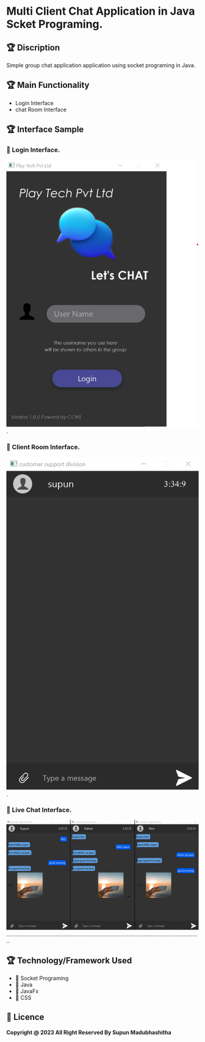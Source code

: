 # Multi Client Chat Application in Java Scket Programing.

## 🏆 Discription
Simple group chat application application using socket programing in Java.
## 🏆 Main Functionality
* Login Interface
* chat Room Interface


## 🏆 Interface Sample
### 🚀 Login Interface.

![alt text](https://github.com/supunj506/INP-Final-Project-secaond-sem-/blob/56abb6962bc50b063c388b050a374bed8ac09a20/assets/interfaces/loginInterface.png?raw=true)
.


### 🚀 Client Room Interface.

![alt text](https://github.com/supunj506/INP-Final-Project-secaond-sem-/blob/56abb6962bc50b063c388b050a374bed8ac09a20/assets/interfaces/clientRoomInterface.png?raw=true)
.

### 🚀 Live Chat Interface.

![alt text](https://github.com/supunj506/INP-Final-Project-secaond-sem-/blob/56abb6962bc50b063c388b050a374bed8ac09a20/assets/interfaces/liveChatInterfaces.png?raw=true)
..............................................................................................................................

## 🏆 Technology/Framework Used
* 🥇 Socket Programing
* 🥇 Java
* 🥇 JavaFx
* 🥇 CSS

## 🚨 Licence
#### Copyright @ 2023 All Right Reserved By Supun Madubhashitha

